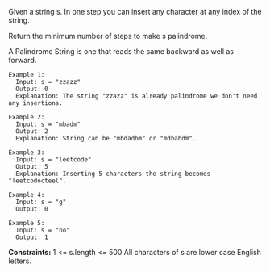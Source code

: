 Given a string s. In one step you can insert any character at any index of the string.

Return the minimum number of steps to make s palindrome.

A Palindrome String is one that reads the same backward as well as forward.

 
```
Example 1:
  Input: s = "zzazz"
  Output: 0
  Explanation: The string "zzazz" is already palindrome we don't need any insertions.

Example 2:
  Input: s = "mbadm"
  Output: 2
  Explanation: String can be "mbdadbm" or "mdbabdm".

Example 3:
  Input: s = "leetcode"
  Output: 5
  Explanation: Inserting 5 characters the string becomes "leetcodocteel".

Example 4:
  Input: s = "g"
  Output: 0

Example 5:
  Input: s = "no"
  Output: 1
```

**Constraints:**
  1 <= s.length <= 500
  All characters of s are lower case English letters.